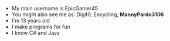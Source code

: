 - My main username is EpicGamer45
- You might also see me as: Digit0, Encycling, **MannyPardo3106**
- I'm 13 years old
- I make programs for fun
- I know C# and Java
